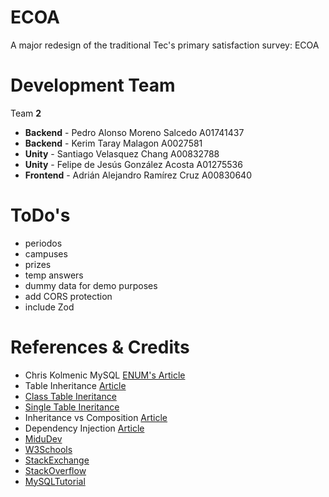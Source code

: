 # ECOA

A major redesign of the traditional Tec's primary satisfaction survey: ECOA

# Development Team

Team **2**

- **Backend** - Pedro Alonso Moreno Salcedo A01741437
- **Backend** - Kerim Taray Malagon A0027581
- **Unity** - Santiago Velasquez Chang A00832788
- **Unity** - Felipe de Jesús González Acosta A01275536
- **Frontend** - Adrián Alejandro Ramírez Cruz A00830640

# ToDo's

- periodos
- campuses
- prizes
- temp answers
- dummy data for demo purposes
- add CORS protection
- include Zod

# References & Credits

- Chris Kolmenic MySQL [ENUM's Article](https://komlenic.com/244/8-reasons-why-mysqls-enum-data-type-is-evil/)
- Table Inheritance [Article](https://www.freecodecamp.org/news/single-table-inheritance-vs-polymorphic-associations-in-rails-af3a07a204f2/amp/)
- [Class Table Ineritance](https://www.martinfowler.com/eaaCatalog/classTableInheritance.html)
- [Single Table Ineritance](https://www.martinfowler.com/eaaCatalog/singleTableInheritance.html)
- Inheritance vs Composition [Article](https://betterprogramming.pub/inheritance-vs-composition-2fa0cdd2f939)
- Dependency Injection [Article](https://8r14z.medium.com/dependency-injection-for-dummies-168dad181a3d)
- [MiduDev](https://www.youtube.com/@midudev)
- [W3Schools](https://www.w3schools.com/)
- [StackExchange](https://stackexchange.com/)
- [StackOverflow](https://stackoverflow.com/)
- [MySQLTutorial](https://www.mysqltutorial.org/)

